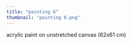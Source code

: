 ```yaml
---
title: "painting 6"
thumbnail: "painting 6.png"
---
```

acrylic paint on unstretched canvas (62x61 cm)

